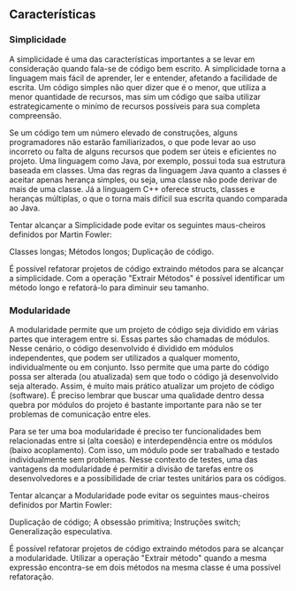 ## Características

### Simplicidade

A simplicidade é uma das características importantes a se levar em consideração quando fala-se de código bem escrito. A simplicidade torna a linguagem
mais fácil de aprender, ler e entender, afetando a facilidade de escrita. Um código simples não quer dizer que é o menor, que utiliza a menor quantidade de recursos, mas sim um código que saiba utilizar estrategicamente o minímo de recursos possíveis para sua completa compreensão.

Se um código tem um número elevado de construções, alguns programadores não estarão familiarizados, o que pode levar ao uso incorreto ou falta de
alguns recursos que podem ser úteis e eficientes no projeto. Uma linguagem como Java, por exemplo, possui toda sua estrutura baseada em classes. Uma
das regras da linguagem Java quanto a classes é aceitar apenas herança simples, ou seja, uma classe não pode derivar de mais de uma classe. Já a
linguagem C++ oferece structs, classes e heranças múltiplas, o que o torna mais difícil sua escrita quando comparada ao Java.

Tentar alcançar a Simplicidade pode evitar os seguintes maus-cheiros definidos por Martin Fowler:

Classes longas;
Métodos longos;
Duplicação de código.

É possível refatorar projetos de código extraindo métodos para se alcançar a simplicidade. Com a operação "Extrair Métodos" é possível
identificar um método longo e refatorá-lo para diminuir seu tamanho.

### Modularidade

A modularidade permite que um projeto de código seja dividido em várias partes que interagem entre si. Essas partes são chamadas de módulos.
Nesse cenário, o código desenvolvido é dividido em módulos independentes, que podem ser utilizados a qualquer momento, individualmente
ou em conjunto. Isso permite que uma parte do código possa ser alterada (ou atualizada) sem que todo o código já desenvolvido seja alterado.
Assim, é muito mais prático atualizar um projeto de código (software). É preciso lembrar que buscar uma qualidade dentro dessa quebra por módulos do
projeto é bastante importante para não se ter problemas de comunicação entre eles.

Para se ter uma boa modularidade é preciso ter funcionalidades bem relacionadas entre si (alta coesão) e interdependência entre os módulos (baixo acoplamento).
Com isso, um módulo pode ser trabalhado e testado individualmente sem problemas. Nesse contexto de testes, uma das vantagens da modularidade é permitir a
divisão de tarefas entre os desenvolvedores e a possibilidade de criar testes unitários para os códigos.

Tentar alcançar a Modularidade pode evitar os seguintes maus-cheiros definidos por Martin Fowler:

Duplicação de código;
A obsessão primitiva;
Instruções switch;
Generalização especulativa.

É possível refatorar projetos de código extraindo métodos para se alcançar a modularidade. Utilizar a operação "Extrair método" quando a mesma expressão encontra-se em dois métodos na mesma classe é uma possível refatoração.
